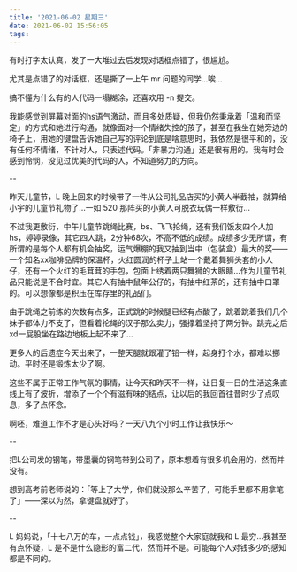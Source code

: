 ```yaml
---
title: '2021-06-02 星期三'
date: 2021-06-02 15:56:05
tags:
---
```


有时打字太认真，发了一大堆过去后发现对话框点错了，很尴尬。

尤其是点错了的对话框，还是撕了一上午 mr 问题的同学...唉...

搞不懂为什么有的人代码一塌糊涂，还喜欢用 -n 提交。

我能感觉到屏幕对面的hs语气激动，而且多处质疑，但我仍然秉承着「温和而坚定」的方式和她进行沟通，就像面对一个情绪失控的孩子，甚至在我坐在她旁边的椅子上，用她的键盘告诉她自己写的评论到底是啥意思时，我依然是很平和的，没有任何坏情绪，不针对人，只表述代码。「非暴力沟通」还是很有用的。我有时会感到怜悯，没见过优美的代码的人，不知道努力的方向。

--

昨天儿童节，L 晚上回来的时候带了一件从公司礼品店买的小黄人半截袖，就算给小宇的儿童节礼物了...一如 520 那阵买的小黄人可脱衣玩偶一样敷衍...

不过我更敷衍，中午儿童节跳绳比赛，bs、飞飞抡绳，还有我们饭友四个人加hs，婷婷录像，其它四人跳，2分钟68次，不高不低的成绩。成绩多少无所谓，有所谓的是每个人都有机会抽奖，运气爆棚的我又抽到当中（包装盒）最大的奖——一个知名xx咖啡品牌的保温杯，火红圆润的杯子上站一个戴着舞狮头套的小人仔，还有一个火红的毛茸茸的手包，包面上绣着两只舞狮的大眼睛...作为儿童节礼品只能说是不合时宜。其它人有抽中鼠年公仔的，有抽中红茶的，还有抽中口罩的。可以想像都是积压在库存里的礼品们。

由于跳绳之前练的次数有点多，正式跳的时候腿已经有点酸了，跳着跳着我们几个妹子都体力不支了，但看着抡绳的汉子那么卖力，强撑着坚持了两分钟。跳完之后xd一屁股坐在路边地板上起不来了...

更多人的后遗症今天出来了，一整天腿就跟灌了铅一样，起身打个水，都难以挪动。平时还是锻炼太少了啊。

这些不属于正常工作气氛的事情，让今天和昨天不一样，让日复一日的生活这条直线上有了波折，增添了一个个有滋有味的结点，让以后的我回首往昔时少了点叹息，多了点怀念。

啊呸，难道工作不才是心头好吗？一天八九个小时工作让我快乐～

--

把L公司发的钢笔，带墨囊的钢笔带到公司了，原本想着有很多机会用的，然而并没有。

想到高考前老师说的：「等上了大学，你们就没那么辛苦了，可能手里都不用拿笔了」——深以为然，拿键盘就好了。

--

L 妈妈说，「十七八万的车，一点点钱」，我感觉整个大家庭就我和 L 最穷...我甚至有点怀疑，L 是不是什么隐形的富二代，然而并不是。可能每个人对钱多少的感知都是不同的。
